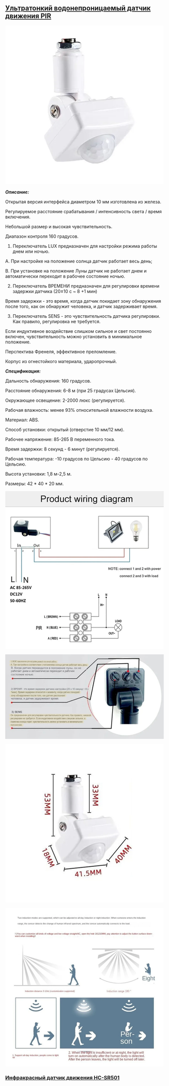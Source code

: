 ## [Ультратонкий водонепроницаемый датчик движения PIR](https://aliexpress.ru/item/1005004601316944.html?spm=a2g2w.orderdetail.0.0.26014aa6CDZOGJ&sku_id=12000029787885240&_ga=2.143138677.1156965911.1751905425-257156806.1703682747)

![](PIR-Motion-Sensor.webp)

***Описание:***

Открытая версия интерфейса диаметром 10 мм изготовлена из железа.

Регулируемое расстояние срабатывания / интенсивность света / время включения.

Небольшой размер и высокая чувствительность.

Диапазон контроля 160 градусов.


1) Переключатель LUX предназначен для настройки режима работы днем или ночью.

A. При настройке на положение солнца датчик работает весь день;

B. При установке на положение Луны датчик не работает днем и автоматически переходит в рабочее состояние ночью.

2) Переключатель ВРЕМЕНИ предназначен для регулировки времени задержки датчика (20±10 с ~ 8 +1 мин)

Время задержки - это время, когда датчик покидает зону обнаружения после того, как он обнаружит человека, и датчик задерживает время.

3) Переключатель SENS - это чувствительность датчика регулировки. Как правило, регулировка не требуется.


Если индуктивное воздействие слишком сильное и свет постоянно включен, чувствительность можно установить в минимальное положение.

Перспектива Френеля, эффективное преломление.

Корпус из огнестойкого материала, ударопрочный.

***Спецификация:***

Дальность обнаружения: 160 градусов.

Расстояние обнаружения: 6-8 м (при 25 градусах Цельсия).

Окружающее освещение: 2-2000 люкс (регулируется).

Рабочая влажность: менее 93% относительной влажности воздуха.

Материал: ABS.

Способ установки: открытый (отверстие 10 мм/12 мм).

Рабочее напряжение: 85-265 В переменного тока.

Время задержки: 8 секунд - 6 минут (регулируется).

Рабочая температура: -10 градусов по Цельсию - 40 градусов по Цельсию.

Высота установки: 1,8 м-2,5 м.

Размеры: 42 * 40 * 20 мм.

![](ProductWiringDiagram.webp)

![](rButtonInstruction.jpg)

![](Razmery.webp)

![](two-induction-modes.webp)

### [Инфракрасный датчик движения HC-SR501](https://robotchip.ru/obzor-infrakrasnogo-datchika-dvizheniya-hc-sr501/)
